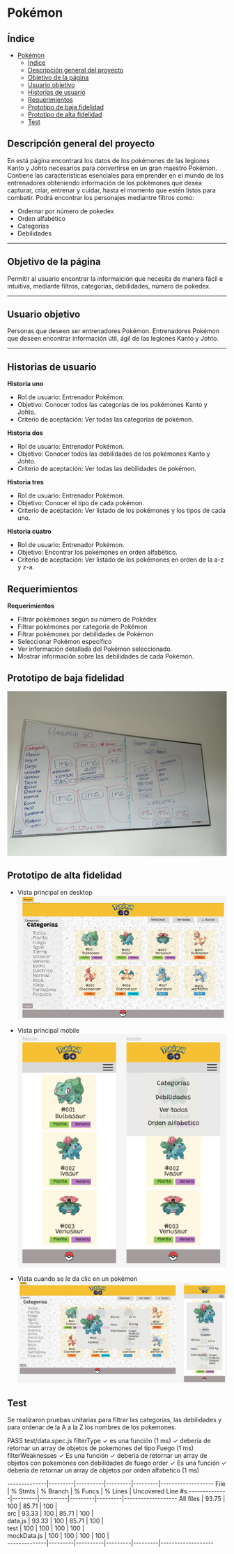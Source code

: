 # Pokémon

## Índice

- [Pokémon](#pokémon)
  - [Índice](#índice)
  - [Descripción general del proyecto](#descripción-general-del-proyecto)
  - [Objetivo de la página](#objetivo-de-la-página)
  - [Usuario objetivo](#usuario-objetivo)
  - [Historias de usuario](#historias-de-usuario)
  - [Requerimientos](#requerimientos)
  - [Prototipo de baja fidelidad](#prototipo-de-baja-fidelidad)
  - [Prototipo de alta fidelidad](#prototipo-de-alta-fidelidad)
  - [Test](#test)


## Descripción general del proyecto

En está página encontrará los datos de los pokémones de las legiones Kanto y Johto necesarios para convertirse en un gran maestro Pokémon. Contiene las características esenciales para emprender en el mundo de los entrenadores obteniendo información de los pokémones que desea capturar, criar, entrenar y cuidar, hasta el momento que estén listos para combatir. Podrá encontrar los personajes mediantre filtros como:
- Ordernar por número de pokedex
- Orden alfabético
- Categorías
- Debilidades

***
## Objetivo de la página
Permitir al usuario encontrar la informaición que necesita de manera fácil e intuitiva, mediante filtros, categorías, debilidades, número de pokedex.
***
## Usuario objetivo
Personas que deseen ser entrenadores Pokémon.
Entrenadores Pokémon que deseen encontrar información útil, ágil de las legiones Kanto y Johto.

***
## Historias de usuario
**Historia uno**
- Rol de usuario: Entrenador Pokémon.
- Objetivo: Conocer todos las categorías de los pokémones Kanto y Johto.
- Criterio de aceptación: Ver todas las categorías de pokémon.

**Historia dos**
- Rol de usuario: Entrenador Pokémon.
- Objetivo: Conocer todos las debilidades de los pokémones Kanto y Johto.
- Criterio de aceptación: Ver todas las debilidades de pokémon.

**Historia tres**
- Rol de usuario: Entrenador Pokémon.
- Objetivo: Conocer el tipo de cada pokémon.
- Criterio de aceptación: Ver listado de los pokémones y los tipos de cada uno.

**Historia cuatro**
- Rol de usuario: Entrenador Pokémon.
- Objetivo: Encontrar los pokémones en orden alfabético.
- Criterio de aceptación: Ver listado de los pokémones en orden de la a-z y z-a.

## Requerimientos

**Requerimientos**
- Filtrar pokémones según su número de Pokédex
- Filtrar pokémones por categoría de Pokémon
- Filtrar pokémones por debilidades de Pokémon
- Seleccionar Pokémon específico
- Ver información detallada del Pokémon seleccionado.
- Mostrar información sobre las debilidades de cada Pokémon.

## Prototipo de baja fidelidad
![Prototipo baja fidelidad](src/assets/bajaFidelidad.jpeg)

## Prototipo de alta fidelidad
- Vista principal en desktop
![Home](src/assets/home.png)

- Vista principal mobile
![Home](src/assets/mobile.png)

- Vista cuando se le da clic en un pokémon
![Home](src/assets/card.png)


## Test
Se realizaron pruebas unitarias para filtrar las categorias, las debilidades y para ordenar de la A a la Z los nombres de los pokemones. 

 PASS  test/data.spec.js
  filterType
    ✓ es una función (1 ms)
    ✓ deberia de retornar un array de objetos de pokemones del tipo Fuego (1 ms)
  filterWeaknesses
    ✓ Es una función
    ✓ deberia de retornar un array de objetos con pokemones con debilidades de fuego
  order
    ✓ Es una función
    ✓ deberia de retornar un array de objetos por orden alfabetico (1 ms)

--------------|---------|----------|---------|---------|-------------------
File          | % Stmts | % Branch | % Funcs | % Lines | Uncovered Line #s 
--------------|---------|----------|---------|---------|-------------------
All files     |   93.75 |      100 |   85.71 |     100 |                   
 src          |   93.33 |      100 |   85.71 |     100 |                   
  data.js     |   93.33 |      100 |   85.71 |     100 |                   
 test         |     100 |      100 |     100 |     100 |                   
  mockData.js |     100 |      100 |     100 |     100 |                   
--------------|---------|----------|---------|---------|-------------------